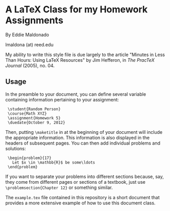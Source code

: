 # A LaTeX Class for my Homework Assignments

By Eddie Maldonado

lmaldona (at) reed.edu

My ability to write this style file is due largely to the article
"Minutes in Less Than Hours: Using LaTeX Resources" by Jim Hefferon,
in *The PracTeX Journal* (2005), no. 04.

## Usage

In the preamble to your document, you can define several variable
containing information pertaining to your assignment:

     \student{Random Person}
     \course{Math XYZ}
     \assignment{Homework 5}
     \duedate{October 9, 2012}

Then, putting `\maketitle` in at the beginning of your document will
include the appropriate information. This information is also
displayed in the headers of subsequent pages. You can then add
individual problems and solutions:

     \begin{problem}{17}
       Let $x \in \mathbb{R}$ be some\ldots
     \end{problem}

If you want to separate your problems into different sections because,
say, they come from different pages or sections of a textbook, just
use `\problemsection{Chapter 12}` or something similar.

The `example.tex` file contained in this repository is a short
document that provides a more extensive example of how to use this
document class.

